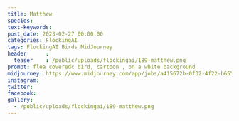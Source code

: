 ```yaml
---
title: Matthew
species: 
text-keywords: 
post_date: 2023-02-27 00:00:00
categories: FlockingAI
tags: FlockingAI Birds MidJourney 
header      :
  teaser    : /public/uploads/flockingai/189-matthew.png
prompt: flea coveredc bird, cartoon , on a white background
midjourney: https://www.midjourney.com/app/jobs/a415672b-0f32-4f22-b655-1fba8b39a5a7
instagram: 
twitter: 
facebook: 
gallery: 
  - /public/uploads/flockingai/189-matthew.png
---
```


